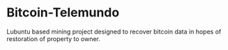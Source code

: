 # Bitcoin-Telemundo
Lubuntu based mining project designed to recover bitcoin data in hopes of restoration of property to owner.
